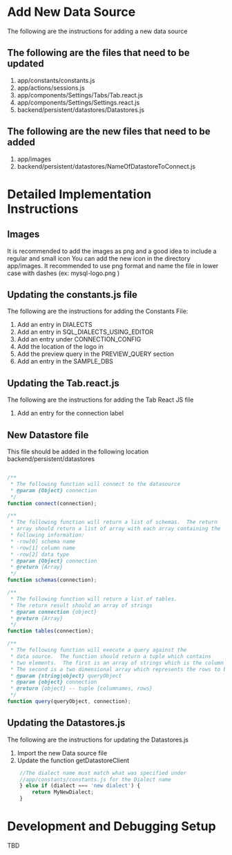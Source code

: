 # Add New Data Source

The following are the instructions for adding a new data source 

## The following are the files that need to be updated

1. app/constants/constants.js
2. app/actions/sessions.js
3. app/components/Settings/Tabs/Tab.react.js
4. app/components/Settings/Settings.react.js
5. backend/persistent/datastores/Datastores.js

## The following are the new files that need to be added

1. app/images
2. backend/persistent/datastores/NameOfDatastoreToConnect.js

# Detailed Implementation Instructions

## Images
It is recommended to add the images as png and a good idea to include a regular and small icon
You can add the new icon in the directory app/images.  It recommended to use png format
and name the file in lower case with dashes (ex: mysql-logo.png )

## Updating the constants.js file
The following are the instructions for adding the Constants File:
1. Add an entry in DIALECTS
2. Add an entry in SQL_DIALECTS_USING_EDITOR
3. Add an entry under CONNECTION_CONFIG
4. Add the location of the logo in 
5. Add the preview query in the PREVIEW_QUERY section
6. Add an entry in the SAMPLE_DBS 

## Updating the Tab.react.js 
The following are the instructions for adding the Tab React JS file
1. Add an entry for the connection label

## New Datastore file
This file should be added in the following location
backend/persistent/datastores

```javascript

/**
 * The following function will connect to the datasource
 * @param {Object} connection
 */ 
function connect(connection);

/**
 * The following function will return a list of schemas.  The return 
 * array should return a list of array with each array containing the 
 * following information:
 * -row[0] schema name
 * -row[1] column name
 * -row[2] data type
 * @param {Object} connection 
 * @return {Array}
 */
function schemas(connection);

/**
 * The following function will return a list of tables.  
 * The return result should an array of strings
 * @param connection {object}
 * @return {Array}
 */
function tables(connection);

/**
 * The following function will execute a query against the 
 * data source.  The function should return a tuple which contains 
 * two elements.  The first is an array of strings which is the column names
 * The second is a two dimensional array which represents the rows to be displayed
 * @param {string|object} queryObject
 * @param {object} connection
 * @return {object} -- tuple {columnames, rows}
 */ 
function query(queryObject, connection); 

```

## Updating the Datastores.js 
The following are the instructions for updating the Datastores.js

1. Import the new Data source file
2. Update the function getDatastoreClient
``` javascript
    //The dialect name must match what was specified under
    //app/constants/constants.js for the Dialect name
    } else if (dialect === 'new dialect') {
        return MyNewDialect;
    }
```
# Development and Debugging Setup
TBD
